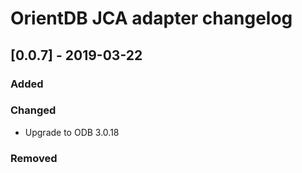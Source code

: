 # OrientDB JCA adapter changelog


## [0.0.7] - 2019-03-22

### Added

### Changed
- Upgrade to ODB 3.0.18


### Removed
